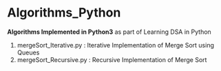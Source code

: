 # Algorithms_Python
**Algorithms Implemented in Python3**
as part of Learning DSA in Python

1. mergeSort_Iterative.py  : Iterative Implementation of Merge Sort using Queues
2. mergeSort_Recursive.py  : Recursive Implementation of Merge Sort 
